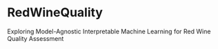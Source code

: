 # RedWineQuality
Exploring Model-Agnostic Interpretable Machine Learning for Red Wine  Quality Assessment
